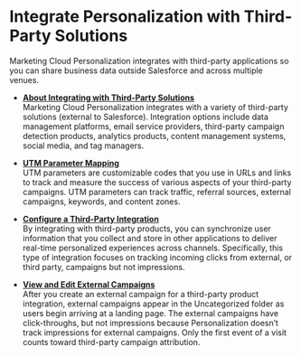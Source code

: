 

# Integrate Personalization with Third-Party Solutions

Marketing Cloud Personalization integrates with third-party applications so
you can share business data outside Salesforce and across multiple venues.

  * **[About Integrating with Third-Party Solutions](https://help.salesforce.com/s/articleView?id=sf.mc_pers_third_party_integration_about.htm&language=en_US&type=5)**  
Marketing Cloud Personalization integrates with a variety of third-party
solutions (external to Salesforce). Integration options include data
management platforms, email service providers, third-party campaign detection
products, analytics products, content management systems, social media, and
tag managers.

  * **[UTM Parameter Mapping](https://help.salesforce.com/s/articleView?id=sf.mc_pers_third_party_utm_parameter_mapping.htm&language=en_US&type=5)**  
UTM parameters are customizable codes that you use in URLs and links to track
and measure the success of various aspects of your third-party campaigns. UTM
parameters can track traffic, referral sources, external campaigns, keywords,
and content zones.

  * **[Configure a Third-Party Integration](https://help.salesforce.com/s/articleView?id=sf.mc_pers_third_party_configure.htm&language=en_US&type=5)**  
By integrating with third-party products, you can synchronize user information
that you collect and store in other applications to deliver real-time
personalized experiences across channels. Specifically, this type of
integration focuses on tracking incoming clicks from external, or third party,
campaigns but not impressions.

  * **[View and Edit External Campaigns](https://help.salesforce.com/s/articleView?id=sf.mc_pers_third_party_external_campaign.htm&language=en_US&type=5)**  
After you create an external campaign for a third-party product integration,
external campaigns appear in the Uncategorized folder as users begin arriving
at a landing page. The external campaigns have click-throughs, but not
impressions because Personalization doesn’t track impressions for external
campaigns. Only the first event of a visit counts toward third-party campaign
attribution.

